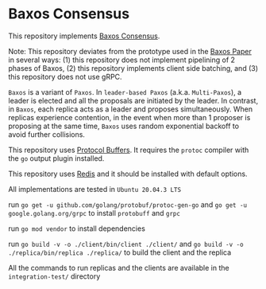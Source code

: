 # Baxos Consensus

This repository implements [Baxos Consensus](https://arxiv.org/abs/2204.10934).

Note: This repository deviates from the prototype used in the [Baxos Paper](https://arxiv.org/abs/2204.10934) in 
several ways: (1) this repository does not implement pipelining of 2 phases of Baxos,
(2) this repository implements client side batching, and (3) this repository does not use gRPC.

```Baxos``` is a variant of ```Paxos```. 
In ```leader-based Paxos``` (a.k.a. ```Multi-Paxos```), a leader is elected and all the proposals are initiated by the leader.
In contrast, in ```Baxos```, each replica acts as a leader and proposes simultaneously.
When replicas experience contention, in the event when more than 1 proposer is proposing at the same time, ```Baxos``` uses
random exponential backoff to avoid further collisions.

This repository uses [Protocol Buffers](https://developers.google.com/protocol-buffers/).
It requires the ```protoc``` compiler with the ```go``` output plugin installed.

This repository uses [Redis](https://redis.io/topics/quickstart) and it should be installed with default options.

All implementations are tested in ```Ubuntu 20.04.3 LTS```

run ```go get -u github.com/golang/protobuf/protoc-gen-go``` and ```go get -u google.golang.org/grpc``` to install ```protobuff``` and ```grpc```

run ```go mod vendor``` to install dependencies

run ```go build -v -o ./client/bin/client ./client/``` and ```go build -v -o ./replica/bin/replica ./replica/``` to build the client and the replica

All the commands to run replicas and the clients are available in the ```integration-test/``` directory